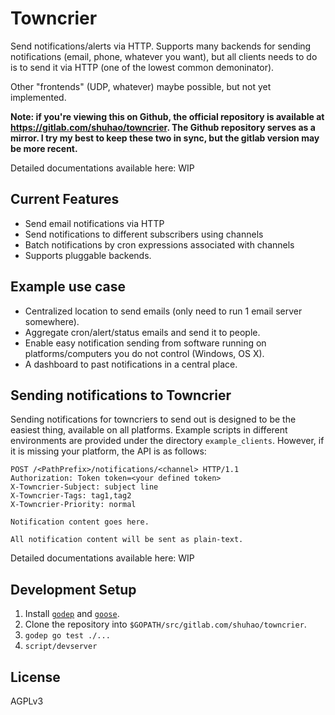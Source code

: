 Towncrier
=========

Send notifications/alerts via HTTP. Supports many backends for sending notifications (email, phone, whatever you want), but all clients needs to do is to send it via HTTP (one of the lowest common demoninator).

Other "frontends" (UDP, whatever) maybe possible, but not yet implemented.

**Note: if you're viewing this on Github, the official repository is available at https://gitlab.com/shuhao/towncrier. The Github repository serves as a mirror. I try my best to keep these two in sync, but the gitlab version may be more recent.**

Detailed documentations available here: WIP

Current Features
----------------

- Send email notifications via HTTP
- Send notifications to different subscribers using channels
- Batch notifications by cron expressions associated with channels
- Supports pluggable backends.

Example use case
----------------

- Centralized location to send emails (only need to run 1 email server somewhere).
- Aggregate cron/alert/status emails and send it to people.
- Enable easy notification sending from software running on platforms/computers you do not control (Windows, OS X).
- A dashboard to past notifications in a central place.

Sending notifications to Towncrier
----------------------------------

Sending notifications for towncriers to send out is designed to be the easiest thing, available on all platforms. Example scripts in different environments are provided under the directory `example_clients`. However, if it is missing your platform, the API is as follows:

```
POST /<PathPrefix>/notifications/<channel> HTTP/1.1
Authorization: Token token=<your defined token>
X-Towncrier-Subject: subject line
X-Towncrier-Tags: tag1,tag2
X-Towncrier-Priority: normal

Notification content goes here.

All notification content will be sent as plain-text.
```

Detailed documentations available here: WIP

Development Setup
-----------------

1. Install [`godep`](https://github.com/tools/godep) and [`goose`](https://bitbucket.org/liamstask/goose).
2. Clone the repository into `$GOPATH/src/gitlab.com/shuhao/towncrier`.
3. `godep go test ./...`
4. `script/devserver`

License
-------

AGPLv3
